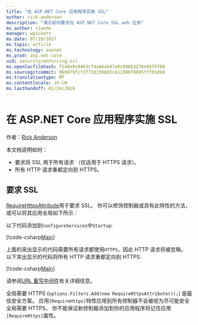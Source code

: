 ```yaml
---
title: "在 ASP.NET Core 应用程序实施 SSL"
author: rick-anderson
description: "演示如何要求在 ASP.NET Core SSL web 应用"
ms.author: riande
manager: wpickett
ms.date: 07/19/2017
ms.topic: article
ms.technology: aspnet
ms.prod: asp.net-core
uid: security/enforcing-ssl
ms.openlocfilehash: f248e9c0463cf4a46a447a9c896b3276a50f5f08
ms.sourcegitcommit: 060879fcf3f73d2366b5c811986f8695fff65db8
ms.translationtype: MT
ms.contentlocale: zh-CN
ms.lasthandoff: 01/24/2018
---
```

# <a name="enforcing-ssl-in-an-aspnet-core-app"></a>在 ASP.NET Core 应用程序实施 SSL

作者：[Rick Anderson](https://twitter.com/RickAndMSFT)

本文档说明如何：

- 要求将 SSL 用于所有请求 （仅适用于 HTTPS 请求）。
- 所有 HTTP 请求重都定向到 HTTPS。

## <a name="require-ssl"></a>要求 SSL

[RequireHttpsAttribute](https://docs.microsoft.com/aspnet/core/api/microsoft.aspnetcore.mvc.requirehttpsattribute)用于要求 SSL。 你可以修饰控制器或具有此特性的方法，或可以将其应用全局如下所示：

以下代码添加到`ConfigureServices`中`Startup`:

[!code-csharp[Main](authentication/accconfirm/sample/WebApp1/Startup.cs?name=snippet2&highlight=4-)]

上面的突出显示的代码需要所有请求都使用`HTTPS`，因此 HTTP 请求将被忽略。 以下突出显示的代码将所有 HTTP 请求重都定向到 HTTPS:

[!code-csharp[Main](authentication/accconfirm/sample/WebApp1/Startup.cs?name=snippet_AddRedirectToHttps&highlight=7-)]

请参阅[URL 重写中间件](xref:fundamentals/url-rewriting)有关详细信息。

全局需要 HTTPS (`options.Filters.Add(new RequireHttpsAttribute());`) 是最佳安全方案。 应用`[RequireHttps]`特性应用到所有控制器不会被视为尽可能安全全局需要 HTTPS。 你不能保证新控制器添加到你的应用程序将记住应用`[RequireHttps]`属性。
